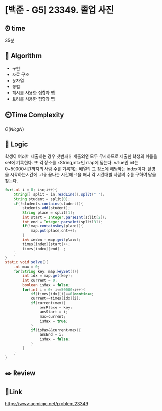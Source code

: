 # [백준 - G5] 23349. 졸업 사진

## ⏰ **time**

35분

## :pushpin: **Algorithm**

- 구현
- 자료 구조
- 문자열
- 정렬
- 해시를 사용한 집합과 맵
- 트리를 사용한 집합과 맵

## ⏲️**Time Complexity**

$O(NlogN)$

## :round_pushpin: **Logic**
학생이 여러버 제출하는 경우 첫번째ㅐ 제출외엔 모두 무시하므로 제출한 학생의 이름을 set에 기록한다. 또 각 장소를 <String,int>인 map에 담는다. value인 int는 0~50000시간까지의 사람 수를 기록하는 배열의 그 장소에 해당하는 index이다. 촬영을 시작하는시간에 +1을 끝나는 시간에 -1을 해서 각 시간대별 사람의 수를 구하여 답을 찾는다.


```java
for(int i = 0; i<n;i++){
	String[] split = in.readLine().split(" ");
	String student = split[0];
	if(!students.contains(student)){
		students.add(student);
		String place = split[1];
		int start = Integer.parseInt(split[2]);
		int end = Integer.parseInt(split[3]);
		if(!map.containsKey(place)){
			map.put(place,cnt++);
		}
		int index = map.get(place);
		times[index][start]++;
		times[index][end]--;
	}
}
static void solve(){
	int max = 0;
	for(String key: map.keySet()){
		int idx = map.get(key);
		int current = 0;
		boolean isMax = false;
		for(int i = 0; i<=50000;i++){
			if(times[idx][i]==0)continue;
			current+=times[idx][i];
			if(current>max){
				ansPlace = key;
				ansStart = i;
				max=current;
				isMax = true;
			}
			if(isMax&&current<max){
				ansEnd = i;
				isMax = false;
			}
		}
	}
}
```

## :black_nib: **Review**

## 📡**Link**

https://www.acmicpc.net/problem/23349

